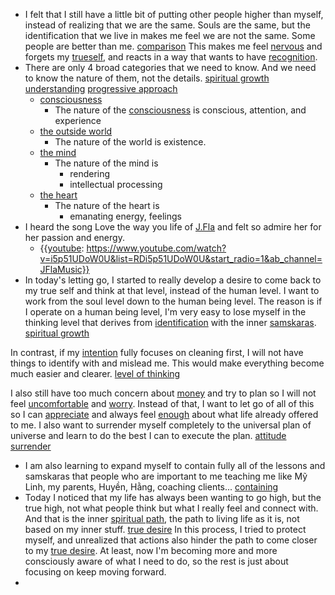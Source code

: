 - I felt that I still have a little bit of putting other people higher than myself, instead of realizing that we are the same. Souls are the same, but the identification that we live in makes me feel we are not the same. Some people are better than me. [comparison](<comparison.md>) This makes me feel [nervous](<nervous.md>) and forgets my [trueself](<trueself.md>), and reacts in a way that wants to have [recognition](<recognition.md>).
- There are only 4 broad categories that we need to know. And we need to know the nature of them, not the details. [spiritual growth](<spiritual growth.md>) [understanding](<understanding.md>) [progressive approach](<progressive approach.md>)
    - [consciousness](<consciousness.md>)
        - The nature of the [consciousness](<consciousness.md>) is conscious, attention, and experience
    - [the outside world](<the outside world.md>)
        - The nature of the world is existence.
    - [the mind](<the mind.md>)
        - The nature of the mind is 
            - rendering
            - intellectual processing
    - [the heart](<the heart.md>)
        - The nature of the heart is
            - emanating energy, feelings
- I heard the song Love the way you life of [J.Fla](<J.Fla.md>) and felt so admire her for her passion and energy.
    - {{[youtube](<youtube.md>): https://www.youtube.com/watch?v=i5p51UDoW0U&list=RDi5p51UDoW0U&start_radio=1&ab_channel=JFlaMusic}}
- In today's letting go, I started to really develop a desire to come back to my true self and think at that level, instead of the human level. I want to work from the soul level down to the human being level. The reason is if I operate on a human being level, I'm very easy to lose myself in the thinking level that derives from [identification](<identification.md>) with the inner [samskaras](<samskaras.md>). [spiritual growth](<spiritual growth.md>)

In contrast, if my [intention](<intention.md>) fully focuses on cleaning first, I will not have things to identify with and mislead me. This would make everything become much easier and clearer. [level of thinking](<level of thinking.md>)

I also still have too much concern about [money](<money.md>) and try to plan so I will not feel [uncomfortable](<uncomfortable.md>) and [worry](<worry.md>). Instead of that, I want to let go of all of this so I can [appreciate](<appreciate.md>) and always feel [enough](<enough.md>) about what life already offered to me. I also want to surrender myself completely to the universal plan of universe and learn to do the best I can to execute the plan. [attitude](<attitude.md>) [surrender](<surrender.md>)
- I am also learning to expand myself to contain fully all of the lessons and samskaras that people who are important to me teaching me like Mỹ Linh, my parents, Huyền, Hằng, coaching clients... [containing](<containing.md>)
- Today I noticed that my life has always been wanting to go high, but the true high, not what people think but what I really feel and connect with. And that is the inner [spiritual path](<spiritual path.md>), the path to living life as it is, not based on my inner stuff. [true desire](<true desire.md>) In this process, I tried to protect myself, and unrealized that actions also hinder the path to come closer to my [true desire](<true desire.md>). At least, now I'm becoming more and more consciously aware of what I need to do, so the rest is just about focusing on keep moving forward.
- 
